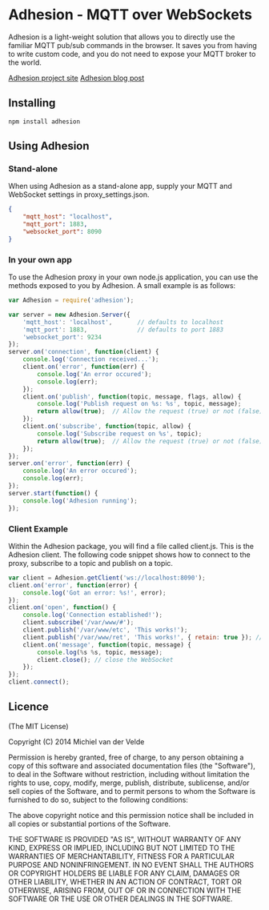 # Adhesion - MQTT over WebSockets

Adhesion is a light-weight solution that allows you to directly use the familiar MQTT pub/sub commands in the browser. It saves you from having to write custom code, and you do not need to expose your MQTT broker to the world.

[Adhesion project site](http://adhesion.artofcoding.nl)
[Adhesion blog post](http://artofcoding.nl/entry/adhesion-reloaded)

## Installing

```npm install adhesion```

## Using Adhesion

### Stand-alone

When using Adhesion as a stand-alone app, supply your MQTT and WebSocket settings in proxy_settings.json.

```json
{
    "mqtt_host": "localhost",
    "mqtt_port": 1883,
    "websocket_port": 8090
}
```

### In your own app

To use the Adhesion proxy in your own node.js application, you can use the methods exposed to you by Adhesion. A small example is as follows:

```js
var Adhesion = require('adhesion');

var server = new Adhesion.Server({
    'mqtt_host': 'localhost',       // defaults to localhost
    'mqtt_port': 1883,              // defaults to port 1883
    'websocket_port': 9234
});
server.on('connection', function(client) {
    console.log('Connection received...');
    client.on('error', function(err) {
        console.log('An error occured');
        console.log(err);
    });
    client.on('publish', function(topic, message, flags, allow) {
        console.log('Publish request on %s: %s', topic, message);
        return allow(true);  // Allow the request (true) or not (false)
    });
    client.on('subscribe', function(topic, allow) {
        console.log('Subscribe request on %s', topic);
        return allow(true);  // Allow the request (true) or not (false)
    });
});
server.on('error', function(err) {
    console.log('An error occured');
    console.log(err);
});
server.start(function() {
    console.log('Adhesion running');
});
```

### Client Example

Within the Adhesion package, you will find a file called client.js. This is the Adhesion client. The following code snippet shows how to connect to the proxy, subscribe to a topic and publish on a topic.

```js
var client = Adhesion.getClient('ws://localhost:8090');
client.on('error', function(error) {
    console.log('Got an error: %s!', error);
});
client.on('open', function() {
    console.log('Connection established!');
    client.subscribe('/var/www/#');
    client.publish('/var/www/etc', 'This works!');
    client.publish('/var/www/ret', 'This works!', { retain: true }); // retain is optional
    client.on('message', function(topic, message) {
        console.log(%s %s, topic, message);
        client.close(); // close the WebSocket
    });
});
client.connect();
```

## Licence

(The MIT License)

Copyright (C) 2014 Michiel van der Velde

Permission is hereby granted, free of charge, to any person obtaining a copy of this software and associated documentation files (the "Software"), to deal in the Software without restriction, including without limitation the rights to use, copy, modify, merge, publish, distribute, sublicense, and/or sell copies of the Software, and to permit persons to whom the Software is furnished to do so, subject to the following conditions:

The above copyright notice and this permission notice shall be included in all copies or substantial portions of the Software.

THE SOFTWARE IS PROVIDED "AS IS", WITHOUT WARRANTY OF ANY KIND, EXPRESS OR IMPLIED, INCLUDING BUT NOT LIMITED TO THE WARRANTIES OF MERCHANTABILITY, FITNESS FOR A PARTICULAR PURPOSE AND NONINFRINGEMENT. IN NO EVENT SHALL THE AUTHORS OR COPYRIGHT HOLDERS BE LIABLE FOR ANY CLAIM, DAMAGES OR OTHER LIABILITY, WHETHER IN AN ACTION OF CONTRACT, TORT OR OTHERWISE, ARISING FROM, OUT OF OR IN CONNECTION WITH THE SOFTWARE OR THE USE OR OTHER DEALINGS IN THE SOFTWARE.